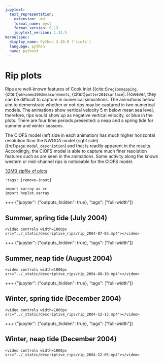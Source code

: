 ```yaml
---
jupytext:
  text_representation:
    extension: .md
    format_name: myst
    format_version: 0.13
    jupytext_version: 1.14.5
kernelspec:
  display_name: Python 3.10.0 ('ciofs')
  language: python
  name: python3
---
```


# Rip plots

Rips are well-known features of Cook Inlet [{cite:t}`regionmapping`, {cite:t}`okkonen2003measurements`, {cite:t}`potter2010surface`]. However, they can be difficult to capture in numerical simulations. The animations below aim to demonstrate whether or not rips may be captured in two numerical models. The animations show vertical velocity 5 m below mean sea level, therefore, rips would show up as negative vertical velocity, or blue in the plots. There are four time periods presented: a neap and a spring tide for summer and winter seasons. 

The CIOFS model (left side in each animation) has much higher horizontal resolution than the NWGOA model (right side) ({ref}`page:model_description`) and that is readily apparent in the results. Accordingly, the CIOFS model is able to capture much finer resolution features such as are seen in the animations. Some activity along the known western or mid-channel rips is noticeable for the CIOFS model.

[32MB zipfile of plots](https://files.axds.co/ciofs/zip/descriptive_rips.zip)

```{code-cell} ipython3
:tags: [remove-input]

import xarray as xr
import hvplot.xarray
```

+++ {"jupyter": {"outputs_hidden": true}, "tags": ["full-width"]}

## Summer, spring tide (July 2004)

```{div} full-width
<video controls width=1000px src="../_static/descriptive_rips/rip_2004-07-03.mp4"></video>
```

+++ {"jupyter": {"outputs_hidden": true}, "tags": ["full-width"]}

## Summer, neap tide (August 2004)

```{div} full-width
<video controls width=1000px src="../_static/descriptive_rips/rip_2004-08-10.mp4"></video>
```

+++ {"jupyter": {"outputs_hidden": true}, "tags": ["full-width"]}

## Winter, spring tide (December 2004)

```{div} full-width
<video controls width=1000px src="../_static/descriptive_rips/rip_2004-12-13.mp4"></video>
```

+++ {"jupyter": {"outputs_hidden": true}, "tags": ["full-width"]}

## Winter, neap tide (December 2004)

```{div} full-width
<video controls width=1000px src="../_static/descriptive_rips/rip_2004-12-05.mp4"></video>
```
